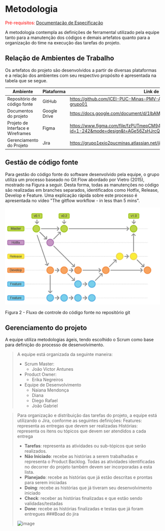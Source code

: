 
# Metodologia

<span style="color:red">Pré-requisitos: <a href="2-Especificação do Projeto.md"> Documentação de Especificação</a></span>

A metodologia contempla as definições de ferramental utilizado pela equipe tanto para a manutenção dos códigos e demais artefatos quanto para a organização do time na execução das tarefas do projeto.

## Relação de Ambientes de Trabalho
Os artefatos do projeto são desenvolvidos a partir de diversas plataformas e a relação dos ambientes com seu respectivo propósito é apresentada na tabela que se segue. 

|Ambiente           | Plataforma | Link de Acesso |
|------------------|------------|----------------|
|Repositório de código fonte| GitHub |https://github.com/ICEI-PUC-Minas-PMV-ADS/pmv-ads-2024-1-e2-proj-int-t3-grupo01 |
|Documentos do projeto| Google Drive |https://docs.google.com/document/d/1lbAMOrUWa3ZGu5U9wK3zqG4raUNoXeMI/edit |
|Projeto de Interface e  Wireframes| Figma |https://www.figma.com/file/fzPUTmepCM94hTJyvac5ri/Untitled?type=design&node-id=1-242&mode=design&t=AGe56ZsHJrcQGBGy-0|
|Gerenciamento do Projeto| Jira |https://grupo1exio2pucminas.atlassian.net/jira/software/projects/KAN/boards/1/backlog |

## Gestão de código fonte

Para gestão do código fonte do software desenvolvido pela equipe, o grupo utiliza um processo baseado no Git Flow abordado por Vietro (2015), mostrado na Figura a seguir. Desta forma, todas as manutenções no código são realizadas em branches separados, identificados como Hotfix, Release, Develop e Feature. Uma explicação rápida sobre este processo é apresentada no vídeo "The gitflow workflow - in less than 5 mins".

![Diagrama de Fluxo](img/gitflow.png)

Figura 2 - Fluxo de controle do código fonte no repositório git


## Gerenciamento do projeto

A equipe utiliza metodologias ágeis, tendo escolhido o Scrum como base para definição do processo de desenvolvimento.

> A equipe está organizada da seguinte maneira:
> - Scrum Master: 
>   - João Victor Antunes
> - Product Owner:
>   - Erika Negreiros
> - Equipe de Desenvolvimento
>   - Naiana Mendonça
>   - Diana
>   - Diego Rafael
>   - João Gabriel

> Para organização e distribuição das tarefas do projeto, a equipe está utilizando o Jira, conforme as seguintes definições:
Features: representa as entregas que devem ser realizadas
Histórias: representa os itens ou tópicos que devem ser atendidos a cada entrega
> - **Tarefas**: representa as atividades ou sub-tópicos que serão realizados.
> - **Não Iniciado**: recebe as histórias a serem trabalhadas e representa o Product Backlog. Todas as atividades identificadas no decorrer do projeto também devem ser incorporadas a esta lista.
> - **Planejado**: recebe as histórias que já estão descritas e prontas para serem iniciadas
> - **Doing**: recebe as histórias que já tiveram seu desenvolvimento iniciado
> - **Check**: receber as histórias finalizadas e que estão sendo validadas/testadas
> - **Done**: recebe as histórias finalizadas e testas que já foram entregues
> ###Boad do jira
> <img width="953" alt="image" src="https://github.com/ICEI-PUC-Minas-PMV-ADS/pmv-ads-2024-1-e2-proj-int-t3-grupo01/assets/114538688/ca9967c9-745b-4854-95d6-5b8ad65a99c4">

